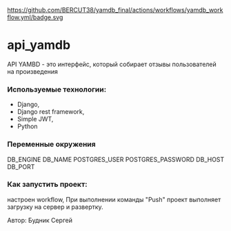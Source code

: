 https://github.com/BERCUT38/yamdb_final/actions/workflows/yamdb_workflow.yml/badge.svg
# api_yamdb

API YAMBD - это интерфейс, который  собирает отзывы пользователей на произведения

### Используемые технологии:

+ Django,
+ Django rest framework,
+ Simple JWT,
+ Python

### Переменные окружения

DB_ENGINE 
DB_NAME
POSTGRES_USER
POSTGRES_PASSWORD
DB_HOST
DB_PORT

### Как запустить проект:
настроен workflow,
При выполнении команды "Push" проект выполняет загрузку на сервер и развертку.

Автор: Будник Сергей

